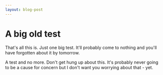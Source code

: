 ```yaml
---
layout: blog-post
---
```


# A big old test

<p class="intro">That's all this is. Just one big test. It'll probably come to nothing and you'll have forgotten about it by tomorrow.</p>

<p class="drop-cap">A test and no more. Don't get hung up about this. It's probably never going to be a cause for concern but I don't want you worrying about that - yet.